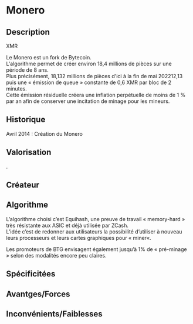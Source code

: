 <h1>Monero</h1>

<h2>Description</h2>
XMR

<p>Le Monero est un fork de Bytecoin.<br>
L'algorithme permet de créer environ 18,4 millions de pièces sur une période de 8 ans.<br>
Plus précisément, 18,132 millions de pièces d'ici à la fin de mai 202212,13 puis une « émission de queue » constante de 0,6 XMR par bloc de 2 minutes.<br>
Cette émission résiduelle créera une inflation perpétuelle de moins de 1 % par an afin de conserver une incitation de minage pour les mineurs.</p>


<h2>Historique</h2>

<p>Avril 2014 : Création du Monero</p>

<h2>Valorisation</h2>

<p>.</p>

<h2>Créateur</h2>

<p></p>

<h2>Algorithme</h2>

<p>L’algorithme choisi c’est Equihash, une preuve de travail « memory-hard » très résistante aux ASIC et déjà utilisée par ZCash.<br>
L’idée c’est de redonner aux utilisateurs la possibilité d’utiliser à nouveau leurs processeurs et leurs cartes graphiques pour « miner«.<br>
<p>Les promoteurs de BTG envisagent également jusqu’à 1% de « pré-minage » selon des modalités encore peu claires.<br>
</p>

<h2>Spécificitées</h2>


<h2>Avantges/Forces</h2>

<p></p>

<h2>Inconvénients/Faiblesses</h2>

<p><br>
